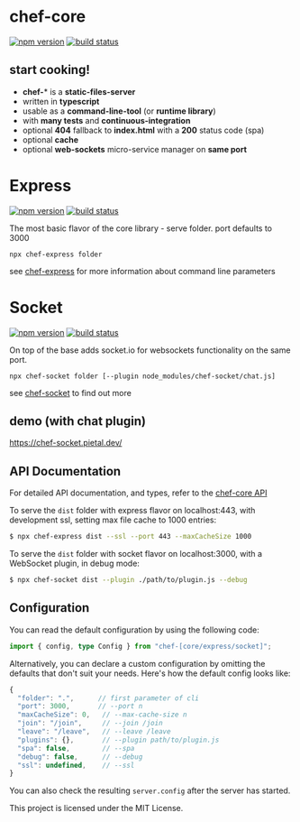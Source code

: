 # chef-core

[<img src="https://img.shields.io/npm/v/chef-core?style=for-the-badge&color=success" alt="npm version" />](https://www.npmjs.com/package/chef-core?activeTab=versions)
[<img src="https://img.shields.io/circleci/build/github/chef-js/core/main?style=for-the-badge" alt="build status" />](https://app.circleci.com/pipelines/github/chef-js/core)

## start cooking!

- **chef-*** is a **static-files-server**
- written in **typescript**
- usable as a **command-line-tool** (or **runtime library**)
- with **many tests** and **continuous-integration**
- optional **404** fallback to **index.html** with a **200** status code (spa)
- optional **cache**
- optional **web-sockets** micro-service manager on **same port**

# Express

[<img src="https://img.shields.io/npm/v/chef-express?style=for-the-badge&color=success" alt="npm version" />](https://www.npmjs.com/package/chef-express?activeTab=versions)
[<img src="https://img.shields.io/circleci/build/github/chef-js/express/main?style=for-the-badge" alt="build status" />](https://app.circleci.com/pipelines/github/chef-js/express)

The most basic flavor of the core library - serve folder. port defaults to 3000

```
npx chef-express folder
```

see [chef-express](https://github.com/chef-js/express) for more information about command line parameters

# Socket

[<img src="https://img.shields.io/npm/v/chef-socket?style=for-the-badge&color=success" alt="npm version" />](https://www.npmjs.com/package/chef-socket?activeTab=versions)
[<img src="https://img.shields.io/circleci/build/github/chef-js/socket/main?style=for-the-badge" alt="build status" />](https://app.circleci.com/pipelines/github/chef-js/socket)

On top of the base adds socket.io for websockets functionality on the same port.

```
npx chef-socket folder [--plugin node_modules/chef-socket/chat.js]
```

see [chef-socket](https://github.com/chef-js/socket) to find out more

## demo (with chat plugin)

https://chef-socket.pietal.dev/

## API Documentation

For detailed API documentation, and types, refer to the [chef-core API](https://chef-js.github.io/core/)

To serve the `dist` folder with express flavor on localhost:443, with development ssl, setting max file cache to 1000 entries:

```bash
$ npx chef-express dist --ssl --port 443 --maxCacheSize 1000
```

To serve the `dist` folder with socket flavor on localhost:3000, with a WebSocket plugin, in debug mode:

```bash
$ npx chef-socket dist --plugin ./path/to/plugin.js --debug
```

## Configuration

You can read the default configuration by using the following code:

```ts
import { config, type Config } from "chef-[core/express/socket]";
```

Alternatively, you can declare a custom configuration by omitting the defaults that don't suit your needs. Here's how the default config looks like:

```js
{
  "folder": ".",      // first parameter of cli
  "port": 3000,       // --port n
  "maxCacheSize": 0,   // --max-cache-size n
  "join": "/join",     // --join /join
  "leave": "/leave",   // --leave /leave
  "plugins": {},       // --plugin path/to/plugin.js
  "spa": false,        // --spa
  "debug": false,      // --debug
  "ssl": undefined,    // --ssl
}
```

You can also check the resulting `server.config` after the server has started.

This project is licensed under the MIT License.
